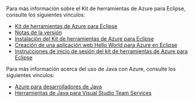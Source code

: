 Para más información sobre el Kit de herramientas de Azure para Eclipse, consulte los siguientes vínculos: 

* [Kit de herramientas de Azure para Eclipse](../eclipse/azure-toolkit-for-eclipse.md) 
* [Notas de la versión](https://github.com/Microsoft/azure-tools-for-java/releases) 
* [Instalación del Kit de herramientas de Azure para Eclipse](../eclipse/azure-toolkit-for-eclipse-installation.md) 
* [Creación de una aplicación web Hello World para Azure en Eclipse](../eclipse/azure-toolkit-for-eclipse-create-hello-world-web-app.md) 
* [Instrucciones de inicio de sesión del kit de herramientas de Azure para Eclipse](../eclipse/azure-toolkit-for-eclipse-sign-in-instructions.md) 

Para más información acerca del uso de Java con Azure, consulte los siguientes vínculos: 

* [Azure para desarrolladores de Java](https://docs.microsoft.com/java/azure/) 
* [Herramientas de Java para Visual Studio Team Services](https://java.visualstudio.com/) 
<!-- TODO: Add URLs for Java in VSCode here --> 
